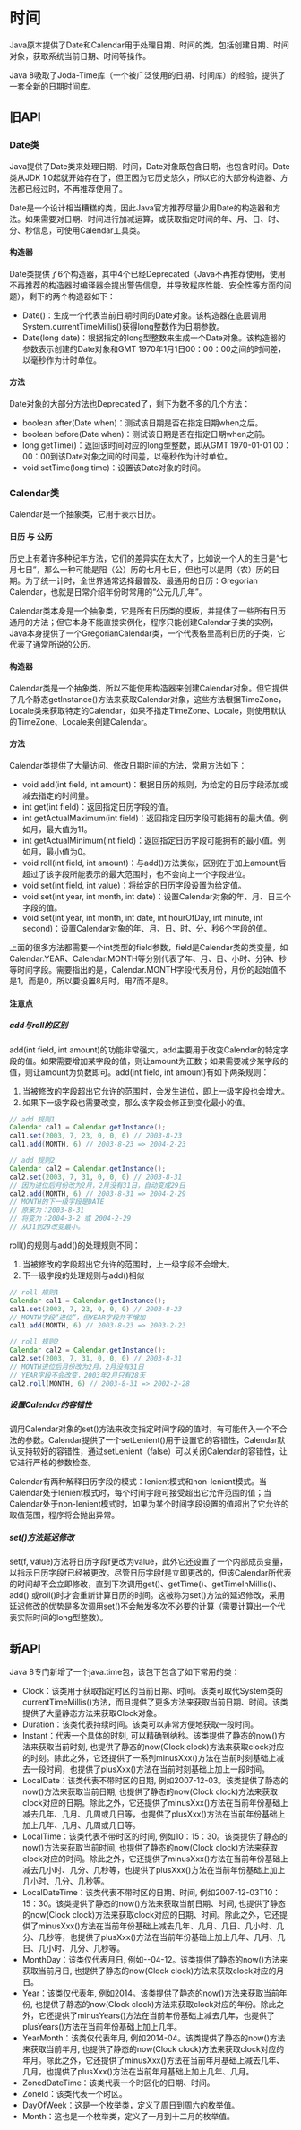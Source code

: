 # 时间

Java原本提供了Date和Calendar用于处理日期、时间的类，包括创建日期、时间对象，获取系统当前日期、时间等操作。

Java 8吸取了Joda-Time库（一个被广泛使用的日期、时间库）的经验，提供了一套全新的日期时间库。

## 旧API

### Date类
Java提供了Date类来处理日期、时间，Date对象既包含日期，也包含时间。Date类从JDK 1.0起就开始存在了，但正因为它历史悠久，所以它的大部分构造器、方法都已经过时，不再推荐使用了。

Date是一个设计相当糟糕的类，因此Java官方推荐尽量少用Date的构造器和方法。如果需要对日期、时间进行加减运算，或获取指定时间的年、月、日、时、分、秒信息，可使用Calendar工具类。

#### 构造器
Date类提供了6个构造器，其中4个已经Deprecated（Java不再推荐使用，使用不再推荐的构造器时编译器会提出警告信息，并导致程序性能、安全性等方面的问题），剩下的两个构造器如下：
* Date()：生成一个代表当前日期时间的Date对象。该构造器在底层调用System.currentTimeMillis()获得long整数作为日期参数。
* Date(long date)：根据指定的long型整数来生成一个Date对象。该构造器的参数表示创建的Date对象和GMT 1970年1月1日00：00：00之间的时间差，以毫秒作为计时单位。

#### 方法
Date对象的大部分方法也Deprecated了，剩下为数不多的几个方法：
* boolean after(Date when)：测试该日期是否在指定日期when之后。
* boolean before(Date when)：测试该日期是否在指定日期when之前。
* long getTime()：返回该时间对应的long型整数，即从GMT 1970-01-01 00：00：00到该Date对象之间的时间差，以毫秒作为计时单位。
* void setTime(long time)：设置该Date对象的时间。


### Calendar类
Calendar是一个抽象类，它用于表示日历。

#### 日历 与 公历
历史上有着许多种纪年方法，它们的差异实在太大了，比如说一个人的生日是“七月七日”，那么一种可能是阳（公）历的七月七日，但也可以是阴（农）历的日期。为了统一计时，全世界通常选择最普及、最通用的日历：Gregorian Calendar，也就是日常介绍年份时常用的“公元几几年”。

Calendar类本身是一个抽象类，它是所有日历类的模板，并提供了一些所有日历通用的方法；但它本身不能直接实例化，程序只能创建Calendar子类的实例，Java本身提供了一个GregorianCalendar类，一个代表格里高利日历的子类，它代表了通常所说的公历。

#### 构造器
Calendar类是一个抽象类，所以不能使用构造器来创建Calendar对象。但它提供了几个静态getInstance()方法来获取Calendar对象，这些方法根据TimeZone，Locale类来获取特定的Calendar，如果不指定TimeZone、Locale，则使用默认的TimeZone、Locale来创建Calendar。

#### 方法
Calendar类提供了大量访问、修改日期时间的方法，常用方法如下：
* void add(int field, int amount)：根据日历的规则，为给定的日历字段添加或减去指定的时间量。
* int get(int field)：返回指定日历字段的值。
* int getActualMaximum(int field)：返回指定日历字段可能拥有的最大值。例如月，最大值为11。
* int getActualMinimum(int field)：返回指定日历字段可能拥有的最小值。例如月，最小值为0。
* void roll(int field, int amount)：与add()方法类似，区别在于加上amount后超过了该字段所能表示的最大范围时，也不会向上一个字段进位。
* void set(int field, int value)：将给定的日历字段设置为给定值。
* void set(int year, int month, int date)：设置Calendar对象的年、月、日三个字段的值。
* void set(int year, int month, int date, int hourOfDay, int minute, int second)：设置Calendar对象的年、月、日、时、分、秒6个字段的值。

上面的很多方法都需要一个int类型的field参数，field是Calendar类的类变量，如Calendar.YEAR、Calendar.MONTH等分别代表了年、月、日、小时、分钟、秒等时间字段。需要指出的是，Calendar.MONTH字段代表月份，月份的起始值不是1，而是0，所以要设置8月时，用7而不是8。

#### 注意点

##### add与roll的区别
add(int field, int amount)的功能非常强大，add主要用于改变Calendar的特定字段的值。如果需要增加某字段的值，则让amount为正数；如果需要减少某字段的值，则让amount为负数即可。add(int field, int amount)有如下两条规则：
1. 当被修改的字段超出它允许的范围时，会发生进位，即上一级字段也会增大。
2. 如果下一级字段也需要改变，那么该字段会修正到变化最小的值。

```Java
// add 规则1
Calendar cal1 = Calendar.getInstance();
cal1.set(2003, 7, 23, 0, 0, 0) // 2003-8-23
cal1.add(MONTH, 6) // 2003-8-23 => 2004-2-23

// add 规则2
Calendar cal2 = Calendar.getInstance();
cal2.set(2003, 7, 31, 0, 0, 0) // 2003-8-31
// 因为进位后月份改为2月，2月没有31日，自动变成29日
cal2.add(MONTH, 6) // 2003-8-31 => 2004-2-29
// MONTH的下一级字段是DATE
// 原来为：2003-8-31
// 将变为：2004-3-2 或 2004-2-29
// 从31到29改变最小。
```

roll()的规则与add()的处理规则不同：
1. 当被修改的字段超出它允许的范围时，上一级字段不会增大。
2. 下一级字段的处理规则与add()相似

```Java
// roll 规则1
Calendar cal1 = Calendar.getInstance();
cal1.set(2003, 7, 23, 0, 0, 0) // 2003-8-23
// MONTH字段“进位”，但YEAR字段并不增加
cal1.add(MONTH, 6) // 2003-8-23 => 2003-2-23

// roll 规则2
Calendar cal2 = Calendar.getInstance();
cal2.set(2003, 7, 31, 0, 0, 0) // 2003-8-31
// MONTH进位后月份改为2月，2月没有31日
// YEAR字段不会改变，2003年2月只有28天
cal2.roll(MONTH, 6) // 2003-8-31 => 2002-2-28
```

##### 设置Calendar的容错性
调用Calendar对象的set()方法来改变指定时间字段的值时，有可能传入一个不合法的参数。Calendar提供了一个setLenient()用于设置它的容错性，Calendar默认支持较好的容错性，通过setLenient（false）可以关闭Calendar的容错性，让它进行严格的参数检查。

Calendar有两种解释日历字段的模式：lenient模式和non-lenient模式。当Calendar处于lenient模式时，每个时间字段可接受超出它允许范围的值；当Calendar处于non-lenient模式时，如果为某个时间字段设置的值超出了它允许的取值范围，程序将会抛出异常。

##### set()方法延迟修改
set(f, value)方法将日历字段f更改为value，此外它还设置了一个内部成员变量，以指示日历字段f已经被更改。尽管日历字段f是立即更改的，但该Calendar所代表的时间却不会立即修改，直到下次调用get()、getTime()、getTimeInMillis()、add() 或roll()时才会重新计算日历的时间。这被称为set()方法的延迟修改，采用延迟修改的优势是多次调用set()不会触发多次不必要的计算（需要计算出一个代表实际时间的long型整数）。


## 新API
Java 8专门新增了一个java.time包，该包下包含了如下常用的类：
* Clock：该类用于获取指定时区的当前日期、时间。该类可取代System类的currentTimeMillis()方法，而且提供了更多方法来获取当前日期、时间。该类提供了大量静态方法来获取Clock对象。
* Duration：该类代表持续时间。该类可以非常方便地获取一段时间。
* Instant：代表一个具体的时刻, 可以精确到纳秒。该类提供了静态的now()方法来获取当前时刻, 也提供了静态的now(Clock clock)方法来获取clock对应的时刻。除此之外，它还提供了一系列minusXxx()方法在当前时刻基础上减去一段时间，也提供了plusXxx()方法在当前时刻基础上加上一段时间。
* LocalDate：该类代表不带时区的日期, 例如2007-12-03。该类提供了静态的now()方法来获取当前日期, 也提供了静态的now(Clock clock)方法来获取clock对应的日期。除此之外，它还提供了minusXxx()方法在当前年份基础上减去几年、几月、几周或几日等，也提供了plusXxx()方法在当前年份基础上加上几年、几月、几周或几日等。
* LocalTime：该类代表不带时区的时间, 例如10：15：30。该类提供了静态的now()方法来获取当前时间, 也提供了静态的now(Clock clock)方法来获取clock对应的时间。除此之外，它还提供了minusXxx()方法在当前年份基础上减去几小时、几分、几秒等，也提供了plusXxx()方法在当前年份基础上加上几小时、几分、几秒等。
* LocalDateTime：该类代表不带时区的日期、时间, 例如2007-12-03T10：15：30。该类提供了静态的now()方法来获取当前日期、时间, 也提供了静态的now(Clock clock)方法来获取clock对应的日期、时间。除此之外，它还提供了minusXxx()方法在当前年份基础上减去几年、几月、几日、几小时、几分、几秒等，也提供了plusXxx()方法在当前年份基础上加上几年、几月、几日、几小时、几分、几秒等。
* MonthDay：该类仅代表月日, 例如--04-12。该类提供了静态的now()方法来获取当前月日, 也提供了静态的now(Clock clock)方法来获取clock对应的月日。
* Year：该类仅代表年, 例如2014。该类提供了静态的now()方法来获取当前年份, 也提供了静态的now(Clock clock)方法来获取clock对应的年份。除此之外，它还提供了minusYears()方法在当前年份基础上减去几年，也提供了plusYears()方法在当前年份基础上加上几年。
* YearMonth：该类仅代表年月, 例如2014-04。该类提供了静态的now()方法来获取当前年月, 也提供了静态的now(Clock clock)方法来获取clock对应的年月。除此之外，它还提供了minusXxx()方法在当前年月基础上减去几年、几月，也提供了plusXxx()方法在当前年月基础上加上几年、几月。
* ZonedDateTime：该类代表一个时区化的日期、时间。
* ZoneId：该类代表一个时区。
* DayOfWeek：这是一个枚举类，定义了周日到周六的枚举值。
* Month：这也是一个枚举类，定义了一月到十二月的枚举值。